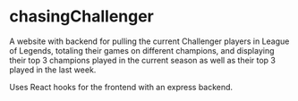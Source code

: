 # chasingChallenger
A website with backend for pulling the current Challenger players in League of Legends, totaling their games on different champions, and displaying their top 3 champions played in the current season as well as their top 3 played in the last week.

Uses React hooks for the frontend with an express backend.
